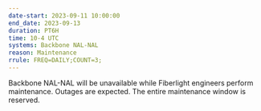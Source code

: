 ```yaml
---
date-start: 2023-09-11 10:00:00
end_date: 2023-09-13
duration: PT6H
time: 10-4 UTC
systems: Backbone NAL-NAL
reason: Maintenance
rrule: FREQ=DAILY;COUNT=3;
---
```


Backbone NAL-NAL will be unavailable while Fiberlight engineers perform maintenance. Outages are expected.  The entire maintenance window is reserved.
